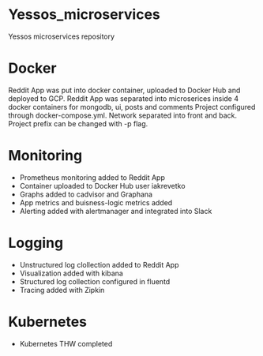 # Yessos_microservices
Yessos microservices repository

# Docker
Reddit App was put into docker container, uploaded to Docker Hub and deployed to GCP.
Reddit App was separated into microserices inside 4 docker containers for mongodb, ui, posts and comments
Project configured through docker-compose.yml. Network separated into front and back. Project prefix can be changed with -p flag.

# Monitoring
- Prometheus monitoring added to Reddit App
- Container uploaded to Docker Hub user iakrevetko
- Graphs added to cadvisor and Graphana
- App metrics and buisness-logic metrics added
- Alerting added with alertmanager and integrated into Slack

# Logging
- Unstructured log clollection added to Reddit App
- Visualization added with kibana
- Structured log collection configured in fluentd
- Tracing added with Zipkin

# Kubernetes
- Kubernetes THW completed
